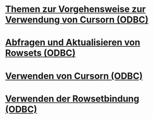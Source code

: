# [Themen zur Vorgehensweise zur Verwendung von Cursorn (ODBC)](using-cursors-how-to-topics-odbc.md)
# [Abfragen und Aktualisieren von Rowsets (ODBC)](fetch-and-update-rowsets-odbc.md)
# [Verwenden von Cursorn (ODBC)](use-cursors-odbc.md)
# [Verwenden der Rowsetbindung (ODBC)](use-rowset-binding-odbc.md)
